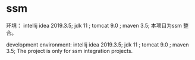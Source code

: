 # ssm
环境：
intellij idea 2019.3.5;
jdk 11 ;
tomcat 9.0 ;
maven 3.5;
本项目为ssm 整合。

development environment:
intellij idea 2019.3.5;
jdk 11 ;
tomcat 9.0 ;
maven 3.5;
The project is only for ssm integration projects.
